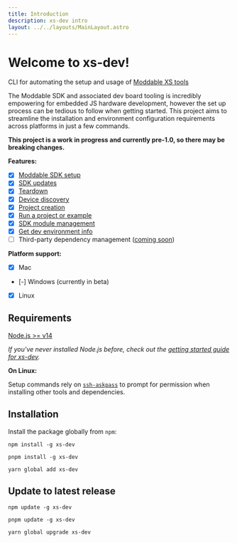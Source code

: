 ```yaml
---
title: Introduction
description: xs-dev intro
layout: ../../layouts/MainLayout.astro
---
```


# **Welcome to xs-dev!**

CLI for automating the setup and usage of [Moddable XS tools](https://github.com/Moddable-OpenSource/moddable/blob/public/documentation/Moddable%20SDK%20-%20Getting%20Started.md)

The Moddable SDK and associated dev board tooling is incredibly empowering for embedded JS hardware development, however the set up process can be tedious to follow when getting started. This project aims to streamline the installation and environment configuration requirements across platforms in just a few commands.

**This project is a work in progress and currently pre-1.0, so there may be breaking changes.**

**Features:**

- [X] [Moddable SDK setup](/xs-dev/en/features/setup)
- [X] [SDK updates](/xs-dev/en/features/update)
- [X] [Teardown](/xs-dev/en/features/teardown)
- [X] [Device discovery](/xs-dev/en/features/scan)
- [X] [Project creation](/xs-dev/en/features/init)
- [X] [Run a project or example](/xs-dev/en/features/run)
- [X] [SDK module management](/xs-dev/en/features/include)
- [X] [Get dev environment info](/xs-dev/en/features/doctor)
- [ ] Third-party dependency management ([coming soon](https://github.com/HipsterBrown/xs-dev/issues/49))

**Platform support:**

- [X] Mac
- [-] Windows (currently in beta)
- [X] Linux

## Requirements

[Node.js >= v14](https://nodejs.org/en/)

_If you've never installed Node.js before, check out the [getting started guide for xs-dev](/xs-dev/en/guide/00-prepare#nodejs-package-manager-optional)._

**On Linux:**

Setup commands rely on [`ssh-askpass`](https://packages.ubuntu.com/bionic/ssh-askpass) to prompt for permission when installing other tools and dependencies.

## Installation

Install the package globally from `npm`:

```
npm install -g xs-dev
```

```
pnpm install -g xs-dev
```

```
yarn global add xs-dev
```

## Update to latest release

```
npm update -g xs-dev
```

```
pnpm update -g xs-dev
```

```
yarn global upgrade xs-dev
```
